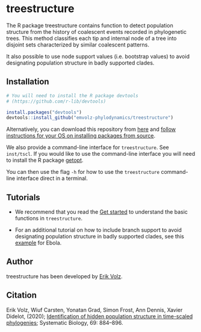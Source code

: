 # treestructure

The R package treestructure contains function to detect population structure from 
the history of coalescent events recorded in phylogenetic trees. 
This method classifies each tip and internal node of a tree into disjoint sets 
characterized by similar coalescent patterns.

It also possible to use node support values (i.e. bootstrap values) to avoid 
designating population structure in badly supported clades.



## Installation

```r
# You will need to install the R package devtools 
# (https://github.com/r-lib/devtools)

install.packages("devtools")
devtools::install_github("emvolz-phylodynamics/treestructure")
```

Alternatively, you can download this repository from [here](https://github.com/emvolz-phylodynamics/treestructure/) and [follow instructions for your OS on installing packages from source](https://cran.r-project.org/doc/manuals/r-release/R-admin.html#Installing-packages).

We also provide a command-line interface for `treestructure`. See `inst/tscl`.
If you would like to use the command-line interface you will need to install
the R package [getopt](https://github.com/trevorld/r-getopt).

You can then use the flag `-h` for how to use the `treestructure` command-line 
interface direct in a terminal.


## Tutorials 

* We recommend that you read the [Get started](https://emvolz-phylodynamics.github.io/treestructure/articles/treestructure.html) to 
understand the basic functions in `treestructure`.

* For an additional tutorial on how to include branch support to avoid designating 
population structure in badly supported clades, see this 
[example](https://emvolz-phylodynamics.github.io/treestructure/articles/supportValues.html) for Ebola.


## Author

treestructure has been developed by [Erik Volz](https://profiles.imperial.ac.uk/e.volz).


## Citation

Erik Volz, Wiuf Carsten, Yonatan Grad, Simon Frost, Ann Dennis, Xavier Didelot, 
(2020); [Identification of hidden population structure in time-scaled phylogenies](https://academic.oup.com/sysbio/article/69/5/884/5734655); 
Systematic Biology, 69: 884–896.
